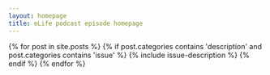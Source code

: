```yaml
---
layout: homepage
title: eLife podcast episode homepage
---
```


{% for post in site.posts %}
	{% if post.categories contains 'description' and post.categories contains 'issue' %}
		{% include issue-description %}
	{% endif %}
{% endfor %}
